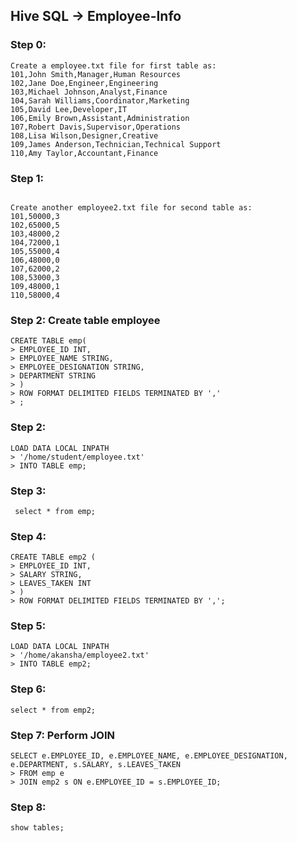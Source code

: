 ## Hive SQL -> Employee-Info

### Step 0:

```
Create a employee.txt file for first table as:
101,John Smith,Manager,Human Resources
102,Jane Doe,Engineer,Engineering
103,Michael Johnson,Analyst,Finance
104,Sarah Williams,Coordinator,Marketing
105,David Lee,Developer,IT
106,Emily Brown,Assistant,Administration
107,Robert Davis,Supervisor,Operations
108,Lisa Wilson,Designer,Creative
109,James Anderson,Technician,Technical Support
110,Amy Taylor,Accountant,Finance

```

### Step 1:

```

Create another employee2.txt file for second table as:
101,50000,3
102,65000,5
103,48000,2
104,72000,1
105,55000,4
106,48000,0
107,62000,2
108,53000,3
109,48000,1
110,58000,4

```

### Step 2: Create table employee

```
CREATE TABLE emp(
> EMPLOYEE_ID INT,
> EMPLOYEE_NAME STRING,
> EMPLOYEE_DESIGNATION STRING,
> DEPARTMENT STRING
> )
> ROW FORMAT DELIMITED FIELDS TERMINATED BY ','
> ;

```

### Step 2:

```
LOAD DATA LOCAL INPATH
> '/home/student/employee.txt'
> INTO TABLE emp;
```

### Step 3:

```
 select * from emp;
```

### Step 4:

```
CREATE TABLE emp2 (
> EMPLOYEE_ID INT,
> SALARY STRING,
> LEAVES_TAKEN INT
> )
> ROW FORMAT DELIMITED FIELDS TERMINATED BY ',';

```

### Step 5:

```
LOAD DATA LOCAL INPATH
> '/home/akansha/employee2.txt'
> INTO TABLE emp2;
```

### Step 6:

```
select * from emp2;
```

### Step 7: Perform JOIN

```
SELECT e.EMPLOYEE_ID, e.EMPLOYEE_NAME, e.EMPLOYEE_DESIGNATION,
e.DEPARTMENT, s.SALARY, s.LEAVES_TAKEN
> FROM emp e
> JOIN emp2 s ON e.EMPLOYEE_ID = s.EMPLOYEE_ID;
```

### Step 8:

```
show tables;
```
